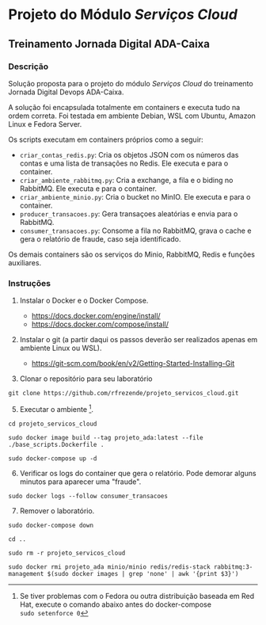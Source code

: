 
# Projeto do Módulo *Serviços Cloud*

## Treinamento Jornada Digital ADA-Caixa

### Descrição

Solução proposta para o projeto do módulo *Serviços Cloud* do treinamento Jornada Digital Devops ADA-Caixa.  

A solução foi encapsulada totalmente em containers e executa tudo na ordem correta. Foi testada em ambiente Debian, WSL com Ubuntu, Amazon Linux e Fedora Server.

Os scripts executam em containers próprios como a seguir:

- `criar_contas_redis.py`: Cria os objetos JSON com os números das contas e uma lista de transações no Redis. Ele executa e para o container.
- `criar_ambiente_rabbitmq.py`: Cria a exchange, a fila e o biding no RabbitMQ. Ele executa e para o container.
- `criar_ambiente_minio.py`: Cria o bucket no MinIO. Ele executa e para o container.
- `producer_transacoes.py`: Gera transaçoes aleatórias e envia para o RabbitMQ.
- `consumer_transacoes.py`: Consome a fila no RabbitMQ, grava o cache e gera o relatório de fraude, caso seja identificado.

Os demais containers são os serviços do Minio, RabbitMQ, Redis e funções auxiliares.

### Instruções

1. Instalar o Docker e o Docker Compose.  

    - https://docs.docker.com/engine/install/  
    - https://docs.docker.com/compose/install/  

2. Instalar o git (a partir daqui os passos deverão ser realizados apenas em ambiente Linux ou WSL).

    - https://git-scm.com/book/en/v2/Getting-Started-Installing-Git  

4. Clonar o repositório para seu laboratório  

```
git clone https://github.com/rfrezende/projeto_servicos_cloud.git  
```

5. Executar o ambiente [^bignote].  

```
cd projeto_servicos_cloud
```
```
sudo docker image build --tag projeto_ada:latest --file ./base_scripts.Dockerfile .
```
```
sudo docker-compose up -d
```  

6. Verificar os logs do container que gera o relatório. Pode demorar alguns minutos para aparecer uma "fraude".  

```
sudo docker logs --follow consumer_transacoes  
```

7. Remover o laboratório.  

```
sudo docker-compose down  
```
```
cd ..  
```
```
sudo rm -r projeto_servicos_cloud  
```
```
sudo docker rmi projeto_ada minio/minio redis/redis-stack rabbitmq:3-management $(sudo docker images | grep 'none' | awk '{print $3}')
```  
  
  
  
[^bignote]: Se tiver problemas com o Fedora ou outra distribuição baseada em Red Hat, execute o comando abaixo antes do docker-compose  
    `sudo setenforce 0`
